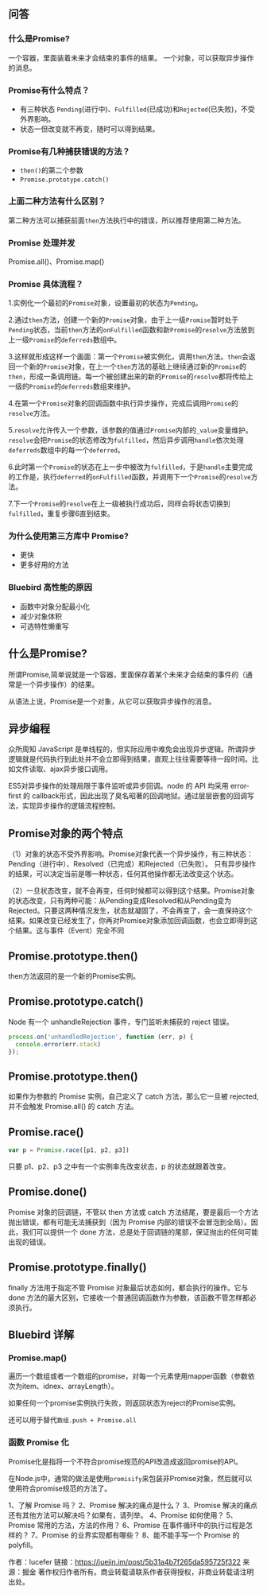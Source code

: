 ## 问答
### 什么是Promise?
一个容器，里面装着未来才会结束的事件的结果。
一个对象，可以获取异步操作的消息。
### Promise有什么特点？
- 有三种状态 `Pending`(进行中)、`Fulfilled`(已成功)和`Rejected`(已失败)，不受外界影响。
- 状态一但改变就不再变，随时可以得到结果。
### Promise有几种捕获错误的方法？
- `then()`的第二个参数 
- `Promise.prototype.catch()`
### 上面二种方法有什么区别？
第二种方法可以捕获前面`then`方法执行中的错误，所以推荐使用第二种方法。
### Promise 处理并发
Promise.all()、Promise.map()
### Promise 具体流程？ 
1.实例化一个最初的`Promise`对象，设置最初的状态为`Pending`。

2.通过`then`方法，创建一个新的`Promise`对象，由于上一级`Promise`暂时处于`Pending`状态，当前`then`方法的`onFulfilled`函数和新`Promise`的`resolve`方法放到上一级`Promise`的`deferreds`数组中。

3.这样就形成这样一个画面：第一个`Promise`被实例化，调用`then`方法。`then`会返回一个新的`Promise`对象，在上一个`then`方法的基础上继续通过新的`Promise`的`then`，形成一条调用链。每一个被创建出来的新的`Promise`的`resolve`都将传给上一级的`Promise`的`deferreds`数组来维护。

4.在第一个`Promise`对象的回调函数中执行异步操作，完成后调用`Promise`的`resolve`方法。

5.`resolve`允许传入一个参数，该参数的值通过`Promise`内部的`_value`变量维护。`resolve`会把`Promise`的状态修改为`fulfilled`，然后异步调用`handle`依次处理`deferreds`数组中的每一个`deferred`。

6.此时第一个`Promise`的状态在上一步中被改为`fulfilled`，于是`handle`主要完成的工作是，执行`deferred`的`onFulfilled`函数，并调用下一个`Promise`的`resolve`方法。

7.下一个`Promise`的`resolve`在上一级被执行成功后，同样会将状态切换到`fulfilled`，重复步骤6直到结束。
### 为什么使用第三方库中 Promise?
- 更快
- 更多好用的方法
### Bluebird 高性能的原因
- 函数中对象分配最小化
- 减少对象体积
- 可选特性懒重写
## 什么是Promise?
所谓Promise,简单说就是一个容器，里面保存着某个未来才会结束的事件的（通常是一个异步操作）的结果。

从语法上说，Promise是一个对象，从它可以获取异步操作的消息。
## 异步编程
众所周知 JavaScript 是单线程的，但实际应用中难免会出现异步逻辑。所谓异步逻辑就是代码执行到此处并不会立即得到结果，直观上往往需要等待一段时间。比如文件读取、ajax异步接口调用。

ES5对异步操作的处理局限于事件监听或异步回调。node 的 API 均采用 error-first 的 callback形式，因此出现了臭名昭著的回调地狱。通过层层嵌套的回调写法，实现异步操作的逻辑流程控制。
## Promise对象的两个特点
（1）对象的状态不受外界影响。Promise对象代表一个异步操作，有三种状态：Pending（进行中）、Resolved（已完成）和Rejected（已失败）。
只有异步操作的结果，可以决定当前是哪一种状态，任何其他操作都无法改变这个状态。

（2）一旦状态改变，就不会再变，任何时候都可以得到这个结果。Promise对象的状态改变，只有两种可能：从Pending变成Resolved和从Pending变为Rejected。只要这两种情况发生，状态就凝固了，不会再变了，会一直保持这个结果。如果改变已经发生了，你再对Promise对象添加回调函数，也会立即得到这个结果。这与事件（Event）完全不同
## Promise.prototype.then()
then方法返回的是一个新的Promise实例。
## Promise.prototype.catch()
Node 有一个 unhandleRejection 事件，专门监听未捕获的 reject 错误。
```js
process.on('unhandledRejection', function (err, p) {
  console.error(err.stack)
});
```
## Promise.prototype.then()
如果作为参数的 Promise 实例，自己定义了 catch 方法，那么它一旦被 rejected,并不会触发 Promise.all() 的 catch 方法。
## Promise.race() 
```js
var p = Promise.race([p1, p2, p3])
```
只要 p1、p2、p3 之中有一个实例率先改变状态，p 的状态就跟着改变。
## Promise.done()
Promise 对象的回调链，不管以 then 方法或 catch 方法结尾，要是最后一个方法抛出错误，都有可能无法捕获到（因为 Promise 内部的错误不会冒泡到全局）。因此，我们可以提供一个 done 方法，总是处于回调链的尾部，保证抛出的任何可能出现的错误。
## Promise.prototype.finally()
finally 方法用于指定不管 Promise 对象最后状态如何，都会执行的操作。它与 done 方法的最大区别，它接收一个普通回调函数作为参数，该函数不管怎样都必须执行。

## Bluebird 详解

### Promise.map()
遍历一个数组或者一个数组的promise，对每一个元素使用mapper函数（参数依次为item、idnex、arrayLength）。

如果任何一个promise实例执行失败，则返回状态为reject的Promise实例。

还可以用于替代`数组.push + Promise.all`
### 函数 Promise 化
Promise化是指将一个不符合promise规范的API改造成返回promise的API。

在Node.js中，通常的做法是使用`promisify`来包装非Promise对象，然后就可以使用符合promise规范的方法了。

1、了解 Promise 吗？
2、Promise 解决的痛点是什么？
3、Promise 解决的痛点还有其他方法可以解决吗？如果有，请列举。
4、Promise 如何使用？
5、Promise 常用的方法，方法的作用？
6、Promise 在事件循环中的执行过程是怎样的？
7、Promise 的业界实现都有哪些？
8、能不能手写一个 Promise 的 polyfill。

作者：lucefer
链接：https://juejin.im/post/5b31a4b7f265da595725f322
来源：掘金
著作权归作者所有。商业转载请联系作者获得授权，非商业转载请注明出处。